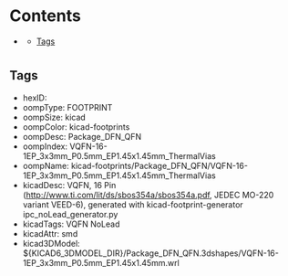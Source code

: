



Contents
========

* [](#)
	* [Tags](#tags)

# 

## Tags

- hexID: 
- oompType: FOOTPRINT
- oompSize: kicad
- oompColor: kicad-footprints
- oompDesc: Package_DFN_QFN
- oompIndex: VQFN-16-1EP_3x3mm_P0.5mm_EP1.45x1.45mm_ThermalVias
- oompName: kicad-footprints/Package_DFN_QFN/VQFN-16-1EP_3x3mm_P0.5mm_EP1.45x1.45mm_ThermalVias
- kicadDesc: VQFN, 16 Pin (http://www.ti.com/lit/ds/sbos354a/sbos354a.pdf, JEDEC MO-220 variant VEED-6), generated with kicad-footprint-generator ipc_noLead_generator.py
- kicadTags: VQFN NoLead
- kicadAttr: smd
- kicad3DModel: ${KICAD6_3DMODEL_DIR}/Package_DFN_QFN.3dshapes/VQFN-16-1EP_3x3mm_P0.5mm_EP1.45x1.45mm.wrl
